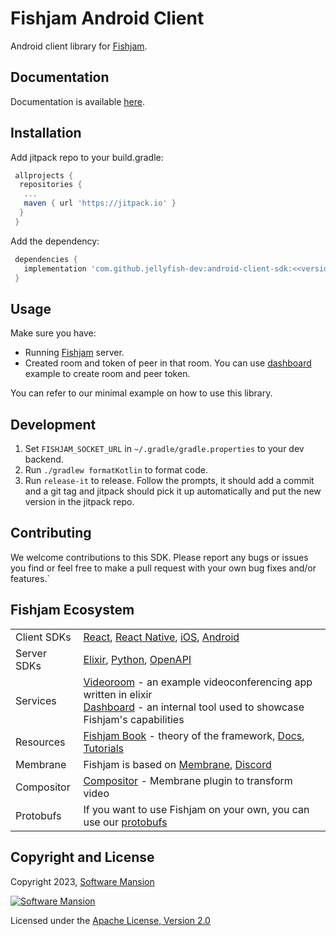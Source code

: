 
# Fishjam Android Client

Android client library for [Fishjam](https://github.com/fishjam-dev/fishjam).

## Documentation

Documentation is available [here](https://fishjam-dev.github.io/android-client-sdk/).

## Installation

Add jitpack repo to your build.gradle:

```gradle
 allprojects {
  repositories {
   ...
   maven { url 'https://jitpack.io' }
  }
 }
```

Add the dependency:

```gradle
 dependencies {
   implementation 'com.github.jellyfish-dev:android-client-sdk:<<version>>'
 }
```

## Usage

Make sure you have:

- Running [Fishjam](https://github.com/fishjam-dev/fishjam) server.
- Created room and token of peer in that room.
  You can use [dashboard](https://fishjam-dev.github.io/fishjam-dashboard/) example to create room and peer token.

You can refer to our minimal example on how to use this library.

## Development

1. Set `FISHJAM_SOCKET_URL` in `~/.gradle/gradle.properties` to your dev backend.
2. Run `./gradlew formatKotlin` to format code.
3. Run `release-it` to release. Follow the prompts, it should add a commit and a git tag and jitpack should pick it up automatically and put the new version in the jitpack repo.

## Contributing

We welcome contributions to this SDK. Please report any bugs or issues you find or feel free to make a pull request with your own bug fixes and/or features.`

## Fishjam Ecosystem

|             |                                                                                                                                                                                                                       |
| ----------- |-----------------------------------------------------------------------------------------------------------------------------------------------------------------------------------------------------------------------|
| Client SDKs | [React](https://github.com/fishjam-dev/react-client-sdk), [React Native](https://github.com/fishjam-dev/react-native-client-sdk), [iOS](https://github.com/fishjam-dev/ios-client-sdk), [Android](https://github.com/fishjam-dev/android-client-sdk) |
| Server SDKs | [Elixir](https://github.com/fishjam-dev/elixir_server_sdk), [Python](https://github.com/fishjam-dev/python-server-sdk), [OpenAPI](https://fishjam-dev.github.io/fishjam-docs/for_developers/api_reference/rest_api)                                                 |
| Services    | [Videoroom](https://github.com/fishjam-dev/fishjam-videoroom) - an example videoconferencing app written in elixir <br/> [Dashboard](https://github.com/fishjam-dev/fishjam-dashboard) - an internal tool used to showcase Fishjam's capabilities |
| Resources   | [Fishjam Book](https://fishjam-dev.github.io/book/) - theory of the framework, [Docs](https://fishjam-dev.github.io/fishjam-docs/), [Tutorials](https://github.com/fishjam-dev/fishjam-clients-tutorials)                  |
| Membrane    | Fishjam is based on [Membrane](https://membrane.stream/), [Discord](https://discord.gg/nwnfVSY)                                                                                                                       |
| Compositor  | [Compositor](https://github.com/membraneframework/membrane_video_compositor_plugin) - Membrane plugin to transform video                                                                                              |
| Protobufs   | If you want to use Fishjam on your own, you can use our [protobufs](https://github.com/fishjam-dev/protos)                                                                                                             |

## Copyright and License

Copyright 2023, [Software Mansion](https://swmansion.com/?utm_source=git&utm_medium=readme&utm_campaign=fishjam)

[![Software Mansion](https://logo.swmansion.com/logo?color=white&variant=desktop&width=200&tag=membrane-github)](https://swmansion.com/?utm_source=git&utm_medium=readme&utm_campaign=fishjam)

Licensed under the [Apache License, Version 2.0](LICENSE)
